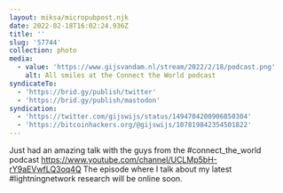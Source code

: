 ```yaml
---
layout: miksa/micropubpost.njk
date: 2022-02-18T16:02:24.936Z
title: ''
slug: '57744'
collection: photo
media:
  - value: 'https://www.gijsvandam.nl/stream/2022/2/18/podcast.png'
    alt: All smiles at the Connect the World podcast
syndicateTo:
  - 'https://brid.gy/publish/twitter'
  - 'https://brid.gy/publish/mastodon'
syndication:
  - 'https://twitter.com/gijswijs/status/1494704200906850304'
  - 'https://bitcoinhackers.org/@gijswijs/107819842354501822'
---
```

Just had an amazing talk with the guys from the #connect_the_world podcast https://www.youtube.com/channel/UCLMp5bH-rY9aEVwfLQ3oq4Q The episode where I talk about my latest #lightningnetwork research will be online soon.
